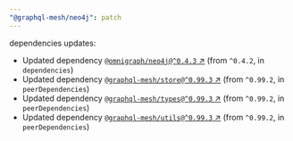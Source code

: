 ```yaml
---
"@graphql-mesh/neo4j": patch
---
```

dependencies updates:
  - Updated dependency [`@omnigraph/neo4j@^0.4.3` ↗︎](https://www.npmjs.com/package/@omnigraph/neo4j/v/0.4.3) (from `^0.4.2`, in `dependencies`)
  - Updated dependency [`@graphql-mesh/store@^0.99.3` ↗︎](https://www.npmjs.com/package/@graphql-mesh/store/v/0.99.3) (from `^0.99.2`, in `peerDependencies`)
  - Updated dependency [`@graphql-mesh/types@^0.99.3` ↗︎](https://www.npmjs.com/package/@graphql-mesh/types/v/0.99.3) (from `^0.99.2`, in `peerDependencies`)
  - Updated dependency [`@graphql-mesh/utils@^0.99.3` ↗︎](https://www.npmjs.com/package/@graphql-mesh/utils/v/0.99.3) (from `^0.99.2`, in `peerDependencies`)
